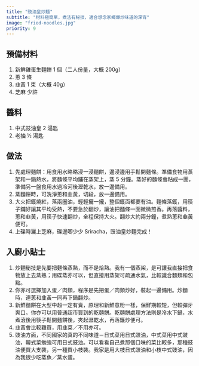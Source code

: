 ```yaml
---
title: "豉油皇炒麵"
subtitle: "材料極簡單，煮法有秘技，適合想念家鄉爆炒味道的深宵"
image: "fried-noodles.jpg"
priority: 9
---
```


## 預備材料

1. 新鮮雞蛋生麵餅 1 個（二人份量，大概 200g）
2. 蔥 3 條
3. 韭黃 1 束（大概 40g）
4. 芝麻 少許

## 醬料

1. 中式豉油皇 2 湯匙
2. 老抽 ½ 湯匙

## 做法

1. 先處理麵餅：用食用水略略浸一浸麵餅，邊浸邊用手鬆開麵條。準備食物用蒸架和一鍋熱水，將麵條平均鋪在蒸架上，蒸 5 分鐘。蒸好的麵條會粘成一團，準備另一盤食用水過冷河後瀝乾水，放一邊備用。
2. 蒸麵餅時，可洗淨蔥和韭黃，切段，放一邊備用。
3. 大火把鑊燒紅，落兩圈油，輕輕攏一攏，整個鑊面都要有油。麵條落鑊，用筷子鋪好讓其平均受熱，不要急於翻炒，讓油把麵條一面微微煎香。再落醬料，蔥和韭黃，用筷子快速翻炒，全程保持大火。翻炒大約兩分鐘，煮熟蔥和韭黃便可。
4. 上碟時灑上芝麻，碟邊唧少少 Sriracha，豉油皇炒麵完成！

## 入廚小貼士

1. 炒麵秘技是先要把麵條蒸熟，而不是烚熟。我有一個蒸架，是可讓我直接把食物放上去蒸熟；用碟蒸亦可以，但直接用蒸架可疏通水氣，比較識合麵類和包點。
2. 你亦可選擇加入蛋／肉類，程序是先把蛋／肉類炒好，裝起一邊備用。炒麵時，連蔥和韭黃一同再下鍋翻炒。
3. 新鮮麵餅在大型中超一定有賣，原理和新鮮意粉一樣，保鮮期較短，但較彈牙爽口。你亦可以用普通超市買到的乾麵餅。乾麵餅處理方法則是冷水下鍋，水煮滾後用筷子鬆開麵餅後，夾起瀝乾水，再落鑊炒便可。
4. 韭黃會比較難買，用韭菜／不用亦可。
5. 豉油方面，不同國家的真的不同味道－日式菜用日式豉油，中式菜用中式豉油，韓式菜勉強可用日式豉油。可以看看自己煮那個口味的菜比較多，那種豉油便買大支裝，另一種買小枝裝。我家是用大枝日式豉油和小枝中式豉油，因為我很少吃蒸魚／蒸水蛋。
